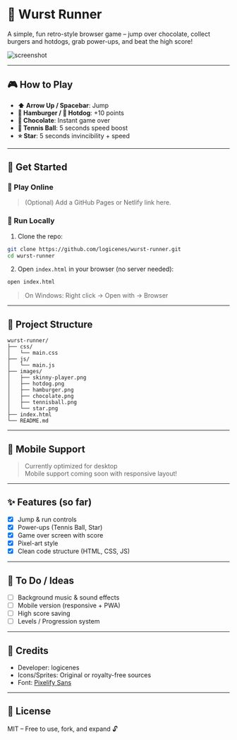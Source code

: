 # 🌭 Wurst Runner

A simple, fun retro-style browser game – jump over chocolate, collect burgers and hotdogs, grab power-ups, and beat the high score!

![screenshot](./images/screenshot.png)

---

## 🎮 How to Play

- **⬆️ Arrow Up / Spacebar**: Jump
- **🍔 Hamburger / 🌭 Hotdog**: +10 points
- **🍫 Chocolate**: Instant game over
- **🎾 Tennis Ball**: 5 seconds speed boost
- **⭐ Star**: 5 seconds invincibility + speed

---

## 🚀 Get Started

### 🔗 Play Online
> (Optional) Add a GitHub Pages or Netlify link here.

### 📁 Run Locally

1. Clone the repo:

```bash
git clone https://github.com/logicenes/wurst-runner.git
cd wurst-runner
```

2. Open `index.html` in your browser (no server needed):

```bash
open index.html
```
> On Windows: Right click → Open with → Browser

---

## 🧱 Project Structure

```
wurst-runner/
├── css/
│   └── main.css
├── js/
│   └── main.js
├── images/
│   ├── skinny-player.png
│   ├── hotdog.png
│   ├── hamburger.png
│   ├── chocolate.png
│   ├── tennisball.png
│   └── star.png
├── index.html
└── README.md
```

---

## 📱 Mobile Support

> Currently optimized for desktop  
> Mobile support coming soon with responsive layout!

---

## ✨ Features (so far)

- [x] Jump & run controls
- [x] Power-ups (Tennis Ball, Star)
- [x] Game over screen with score
- [x] Pixel-art style
- [x] Clean code structure (HTML, CSS, JS)

---

## 🔧 To Do / Ideas

- [ ] Background music & sound effects
- [ ] Mobile version (responsive + PWA)
- [ ] High score saving
- [ ] Levels / Progression system

---

## 🧠 Credits

- Developer: logicenes
- Icons/Sprites: Original or royalty-free sources
- Font: [Pixelify Sans](https://fonts.google.com/specimen/Pixelify+Sans)

---

## 📄 License

MIT – Free to use, fork, and expand 🔓
